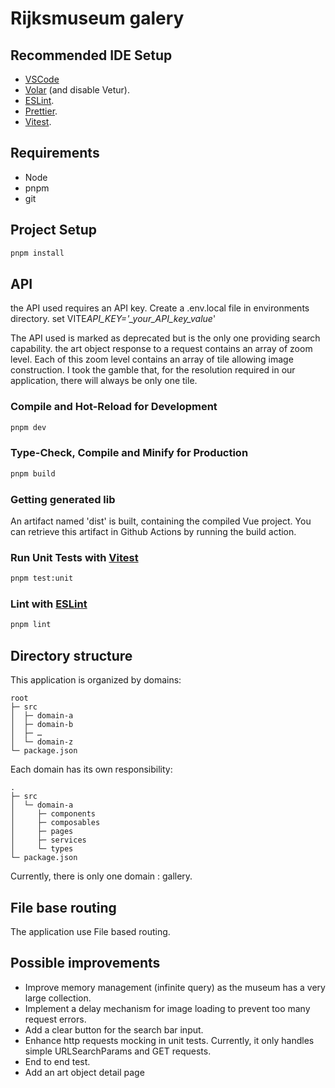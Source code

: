 # Rijksmuseum galery

## Recommended IDE Setup

- [VSCode](https://code.visualstudio.com/)
- [Volar](https://marketplace.visualstudio.com/items?itemName=Vue.volar) (and disable Vetur).
- [ESLint](https://marketplace.visualstudio.com/items?itemName=dbaeumer.vscode-eslint).
- [Prettier](https://marketplace.visualstudio.com/items?itemName=esbenp.prettier-vscode).
- [Vitest](https://marketplace.visualstudio.com/items?itemName=vitest.explorer).

## Requirements

- Node
- pnpm
- git

## Project Setup

```sh
pnpm install
```

## API

the API used requires an API key.
Create a .env.local file in environments directory.
set VITE*API_KEY='\_your_API_key_value*'

The API used is marked as deprecated but is the only one providing search capability.
the art object response to a request contains an array of zoom level.
Each of this zoom level contains an array of tile allowing image construction.
I took the gamble that, for the resolution required in our application, there will always be only one tile.

### Compile and Hot-Reload for Development

```sh
pnpm dev
```

### Type-Check, Compile and Minify for Production

```sh
pnpm build
```

### Getting generated lib

An artifact named 'dist' is built, containing the compiled Vue project.
You can retrieve this artifact in Github Actions by running the build action.

### Run Unit Tests with [Vitest](https://vitest.dev/)

```sh
pnpm test:unit
```

### Lint with [ESLint](https://eslint.org/)

```sh
pnpm lint
```

## Directory structure

This application is organized by domains:

```
root
├─ src
│  ├─ domain-a
│  ├─ domain-b
│  ├─ …
│  └─ domain-z
└─ package.json
```

Each domain has its own responsibility:

```
.
├─ src
│  └─ domain-a
│     ├─ components
│     ├─ composables
│     ├─ pages
│     ├─ services
│     └─ types
└─ package.json
```

Currently, there is only one domain : gallery.

## File base routing

The application use File based routing.

## Possible improvements

- Improve memory management (infinite query) as the museum has a very large collection.
- Implement a delay mechanism for image loading to prevent too many request errors.
- Add a clear button for the search bar input.
- Enhance http requests mocking in unit tests. Currently, it only handles simple URLSearchParams and GET requests.
- End to end test.
- Add an art object detail page
